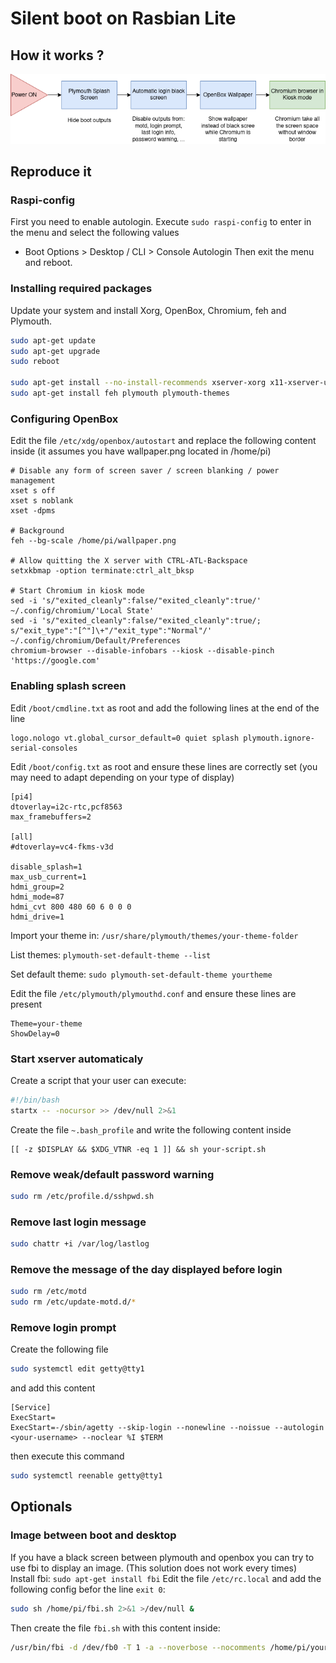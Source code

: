 # Silent boot on Rasbian Lite

## How it works ?
![diagram](https://raw.githubusercontent.com/ToolReaz/rspi-silent-boot/master/diagram.png)

## Reproduce it
### Raspi-config
First you need to enable autologin.
Execute ``sudo raspi-config`` to enter in the menu and select the following values
- Boot Options > Desktop / CLI > Console Autologin
Then exit the menu and reboot.

### Installing required packages
Update your system and install Xorg, OpenBox, Chromium, feh and Plymouth.
```bash
sudo apt-get update
sudo apt-get upgrade
sudo reboot

sudo apt-get install --no-install-recommends xserver-xorg x11-xserver-utils xinit openbox chromium-browser
sudo apt-get install feh plymouth plymouth-themes
```

### Configuring OpenBox
Edit the file ``/etc/xdg/openbox/autostart`` and replace the following content inside
(it assumes you have wallpaper.png located in /home/pi)
```
# Disable any form of screen saver / screen blanking / power management
xset s off
xset s noblank
xset -dpms

# Background
feh --bg-scale /home/pi/wallpaper.png

# Allow quitting the X server with CTRL-ATL-Backspace
setxkbmap -option terminate:ctrl_alt_bksp

# Start Chromium in kiosk mode
sed -i 's/"exited_cleanly":false/"exited_cleanly":true/' ~/.config/chromium/'Local State'
sed -i 's/"exited_cleanly":false/"exited_cleanly":true/; s/"exit_type":"[^"]\+"/"exit_type":"Normal"/' ~/.config/chromium/Default/Preferences
chromium-browser --disable-infobars --kiosk --disable-pinch 'https://google.com'
```

### Enabling splash screen
Edit ``/boot/cmdline.txt`` as root and add the following lines at the end of the line
```
logo.nologo vt.global_cursor_default=0 quiet splash plymouth.ignore-serial-consoles
```

Edit ``/boot/config.txt`` as root and ensure these lines are correctly set (you may need to adapt depending on your type of display)
```
[pi4]
dtoverlay=i2c-rtc,pcf8563
max_framebuffers=2

[all]
#dtoverlay=vc4-fkms-v3d

disable_splash=1
max_usb_current=1
hdmi_group=2
hdmi_mode=87
hdmi_cvt 800 480 60 6 0 0 0
hdmi_drive=1
```

Import your theme in: ``/usr/share/plymouth/themes/your-theme-folder``

List themes: ``plymouth-set-default-theme --list``

Set default theme: ``sudo plymouth-set-default-theme yourtheme``

Edit the file ``/etc/plymouth/plymouthd.conf`` and ensure these lines are present
```
Theme=your-theme
ShowDelay=0
```

### Start xserver automaticaly
Create a script that your user can execute:
```bash
#!/bin/bash
startx -- -nocursor >> /dev/null 2>&1
```

Create the file ``~.bash_profile`` and write the following content inside
```
[[ -z $DISPLAY && $XDG_VTNR -eq 1 ]] && sh your-script.sh
```

### Remove weak/default password warning
```bash
sudo rm /etc/profile.d/sshpwd.sh
```

### Remove last login message
```bash
sudo chattr +i /var/log/lastlog
```

### Remove the message of the day displayed before login
```bash
sudo rm /etc/motd
sudo rm /etc/update-motd.d/*
```

### Remove login prompt
Create the following file
```bash
sudo systemctl edit getty@tty1
```
and add this content
```
[Service]
ExecStart=
ExecStart=-/sbin/agetty --skip-login --nonewline --noissue --autologin <your-username> --noclear %I $TERM
```
then execute this command
```bash
sudo systemctl reenable getty@tty1
```

## Optionals
### Image between boot and desktop
If you have a black screen between plymouth and openbox you can try to use fbi to display an image. (This solution does not work every times)
<br/>
Install fbi: ``sudo apt-get install fbi``
Edit the file ``/etc/rc.local`` and add the following config befor the line ``exit 0``:
```bash
sudo sh /home/pi/fbi.sh 2>&1 >/dev/null &
```
Then create the file ``fbi.sh`` with this content inside:
```bash
/usr/bin/fbi -d /dev/fb0 -T 1 -a --noverbose --nocomments /home/pi/your-image.png 2>&1 >/dev/null
```
